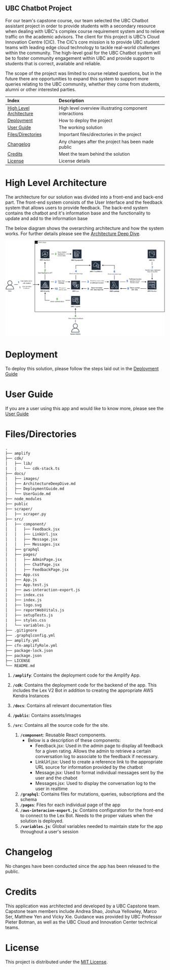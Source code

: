 ## UBC Chatbot Project

For our team's capstone course, our team selected the UBC Chatbot assistant project in order to provide students with a secondary resource when dealing with UBC's complex course requirement system and to relieve traffic on the academic advisors.
The client for this project is UBC’s Cloud Innovation Centre (CIC). The CIC’s core mission is to provide UBC student teams with leading edge cloud technology to tackle real-world challenges within the community. The high-level goal for the UBC Chatbot system will be to foster community engagement within UBC and provide support to students that is correct, available and reliable.

The scope of the project was limited to course related questions, but in the future there are opportunities to expand this system to support more queries relating to the UBC community, whether they come from students, alumni or other interested parties.

| Index                                               | Description                                             |
| :-------------------------------------------------- | :------------------------------------------------------ |
| [High Level Architecture](#High-Level-Architecture) | High level overview illustrating component interactions |
| [Deployment](#Deployment)                           | How to deploy the project                               |
| [User Guide](#User-Guide)                           | The working solution                                    |
| [Files/Directories](#Files-And-Directories)         | Important files/directories in the project              |
| [Changelog](#Changelog)                             | Any changes after the project has been made public      |
| [Credits](#Credits)                                 | Meet the team behind the solution                       |
| [License](#License)                                 | License details                                         |

# High Level Architecture

The architecture for our solution was divided into a front-end and back-end part. The front-end system consists of the User Interface and the feedback system that allows users to provide feedback. The back-end system contains the chatbot and it's information base and the functionality to update and add to the information base

The below diagram shows the overarching architecture and how the system works. For further details please see the [Architecture Deep Dive](docs/ArchitectureDeepDive.md).

![Architecture Diagram](docs/images/architectureDiagram.png)

# Deployment

To deploy this solution, please follow the steps laid out in the [Deployment Guide](docs/DeploymentGuide.md)

# User Guide

If you are a user using this app and would like to know more, please see the [User Guide](docs/UserGuide.md)

# Files/Directories

```text
.
├── amplify
├── cdk/
│   ├── lib/
|   |   └── cdk-stack.ts
├── docs/
│   ├── images/
│   ├── ArchitectureDeepDive.md
│   ├── DeploymentGuide.md
│   └── UserGuide.md
├── node_modules
├── public
├── scraper/
│   ├── scraper.py
├── src/
│   ├── component/
│   │   ├── Feedback.jsx
│   │   ├── LinkUrl.jsx
│   │   ├── Message.jsx
│   │   ├── Messages.jsx
│   ├── graphql
│   ├── pages/
│   │   ├── AdminPage.jsx
│   │   ├── ChatPage.jsx
│   │   ├── FeedbackPage.jsx
│   ├── App.css
│   ├── App.js
│   ├── App.test.js
|   ├── aws-interaction-export.js
│   ├── index.css
│   ├── index.js
│   ├── logo.svg
│   ├── reportWebVitals.js
│   ├── setupTests.js
|   ├── styles.css
│   └── variables.js
├── .gitignore
├── .graphqlconfig.yml
├── amplify.yml
├── cfn-amplifyRole.yml
├── package-lock.json
├── package.json
├── LICENSE
└── README.md
```

1. **`/amplify`**: Contains the deployment code for the Amplify App.
2. **`/cdk`**: Contains the deployment code for the backend of the app. This includes the Lex V2 Bot in addition to creating the appropriate AWS Kendra Instances
3. **`/docs`**: Contains all relevant documentation files
4. **`/public`**: Contains assets/images
5. **`/src`**: Contains all the source code for the site.

   1. **`/component`**: Reusable React components.
      - Below is a description of these components:
        - Feedback.jsx: Used in the admin page to display all feedback for a given rating. Allows the admin to retrieve a certain conversation log to associate to the feedback if necessary.
        - LinkUrl.jsx: Used to create a reference link to the appropriate URL source for information provided by the chatbot
        - Message.jsx: Used to format individual messages sent by the user and the chabot
        - Messages.jsx: Used to display the conversation log to the user in realtime
   2. **`/graphql`**: Contains files for mutations, queries, subscriptions and the schema
   3. **`/pages`**: Files for each individual page of the app
   4. **`/aws-interacion-export.js`**: Contains configuration for the front-end to connect to the Lex Bot. Needs to the proper values when the solution is deployed.
   5. **`/variables.js`**: Global variables needed to maintain state for the app throughout a user's session

# Changelog

No changes have been conducted since the app has been released to the public.

# Credits

This application was architected and developed by a UBC Capstone team. Capstone team members include Andrea Shao, Joshua Yellowley, Marco Ser, Matthew Yen and Vicky Xie. Guidance was provided by UBC Professor Pieter Botman, as well as the UBC Cloud and Innovation Center technical teams.

# License

This project is distributed under the [MIT License](LICENSE).